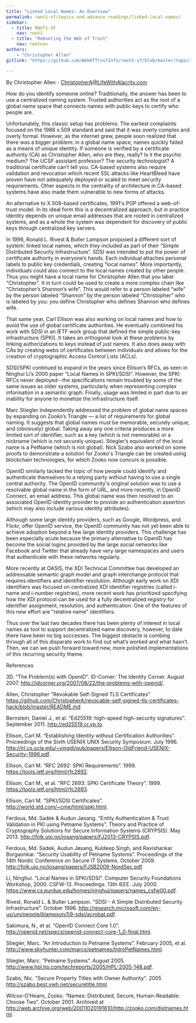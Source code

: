 ```yaml
---
title: "Linked Local Names: An Overview"
permalink: rwot1-sf/topics-and-advance-readings/linked-local-names/
sidebar:
  - title: RWoT1-SF
    nav: rwot1
  - title: "Rebooting the Web of Trust"
    nav: rwotnav
authors:
	- "Christopher Allen"
gitlink: "https://github.com/WebOfTrustInfo/rwot1-sf/blob/master/topics-and-advance-readings/linked-local-names.md"

---
```


By Christopher Allen - ChristopherA@LifeWithAlacrity.com

How do you identify someone online? Traditionally, the answer has been to use a centralized naming system. Trusted authorities act as the root of a global name space that connects names with public keys to certify who people are.

Unfortunately, this classic setup has problems. The earliest complaints focused on the 1988 x.509 standard and said that it was overly complex and overly formal. However, as the internet grew, people soon realized that there was a bigger problem: in a global name space, names quickly failed as a means of unique identity. If someone is verified by a certificate authority (CA) as Christopher Allen, who are they, really? Is it the psychic medium? The UCSF assistant professor? The security technologist? A traditional certificate can’t tell you. CA-based systems also require validation and revocation which recent SSL attacks like HeartBleed have proven have not adequately deployed or scaled to meet security requirements. Other aspects in the centrality of architecture in CA-based systems have also made them vulnerable to new forms of attacks.

An alternative to X.509-based certificates, 1991's PGP offered a web-of-trust model. In its ideal form this is a decentralized approach, but in practice identity depends on unique email addresses that are rooted in centralized systems, and as a whole the system was dependent for discovery of public keys through centralized key servers.

In 1996, Ronald L. Rivest & Butler Lampson proposed a different sort of system: linked local names, which they included as part of their “Simple Distributed Security Infrastructure”. SDSI was intended to put the power of certificate authority in everyone’s hands. Each individual attaches personal labels to public key credentials, creating “local names”. More importantly, individuals could also connect to the local names created by other people. Thus you might have a local name for Christopher Allen that you label “Christopher”. It in turn could be used to create a more complex chain like “Christopher’s Shannon’s wife”. This would refer to a person labeled “wife” by the person labeled “Shannon” by the person labeled “Christopher” who is labeled by you: you define Christopher who defines Shannon who defines wife.

That same year, Carl Ellison was also working on local names and how to avoid the use of global certificate authorities. He eventually combined his work with SDSI in an IETF work group that defined the simple public-key infrastructure (SPKI). It takes an orthogonal look at these problems by linking authorizations to keys instead of just names. It also does away with CAs by creating webs of certificates between individuals and allows for the creation of cryptographic Access Control Lists (ACLs).

SDSI/SPKI continued to expand in the years since Ellison’s RFCs, as seen in Ninghui Li’s 2000 paper “Local Names In SPKI/SDSI”. However, the SPKI RFCs never deployed--the specifications remain troubled by some of the same issues as older systems, particularly when representing complex information in a semantic graph. Finally, usage was limited in part due to an inability for anyone to monetize the infrastructure itself.

Marc Stiegler independently addressed the problem of global name spaces by expanding on Zooko’s Triangle — a list of requirements for global naming. It suggests that global names must be memorable, securely unique, and (obviously) global. Taking away any one criteria produces a more limited sort of identifier, such as a key (which is not memorable) or a nickname (which is not securely unique). Stiegler’s equivalent of the local name is a PetName (which is not global). Nick Szabo also worked on some proofs to demonstrate a solution for Zooko's Triangle can be created using blockchain technologies, for which Zooko now concurs is possible.

OpenID similarly tacked the topic of how people could identify and authenticate themselves to a relying party without having to use a single central authority. The OpenID community's original solution was to use a resolvable global name in the form of URL, and more recently, in OpenID Connect, an email address. This global name was then resolved to an associated OpenID identity provider to provide an authentication assertion (which may also include various identity attributes).

Although some large identity providers, such as Google, Wordpress, and Flickr, offer OpenID service, the OpenID community has not yet been able to achieve adoption beyond a few large identity providers. This challenge has been especially acute because the primary alternative to OpenID has become the social logins provided by the large social networks like Facebook and Twitter that already have very large namespaces and users that authenticate with these networks regularly.

More recently at OASIS, the XDI Technical Committee has developed an addressable semantic graph model and graph interchange protocol that requires identifiers and identifier resolution. Although early work on XDI identifiers was focused on centralized XDI identifier registries (called i-name and i-number registries), more recent work has prioritized specifying how the XDI protocol can be used for a fully decentralized registry for identifier assignment, resolution, and authentication. One of the features of this new effort are "relative name" identifiers.

Thus over the last two decades there has been plenty of interest in local names as tool to support decentralized name discovery, however, to date there have been no big successes. The biggest obstacle is combing through all of this disparate work to find out what’s worked and what hasn’t. Then, we can we push forward toward new, more polished implementations of this recurring security theme.

References

3D. “The Problem(s) with OpenID”. ID-Corner: The Identity Corner. August 2007. http://idcorner.org/2007/08/22/the-problems-with-openid/. 

Allen, Christopher "Revokable Self-Signed TLS Certificates" https://github.com/ChristopherA/revocable-self-signed-tls-certificates-hack/blob/master/README.md

Bernstein, Daniel J., et al. “Ed25519: high-speed high-security signatures”.  September 2011. http://ed25519.cr.yp.to. 

Ellison, Carl M. “Establishing Identity without Certification Authorities”. Proceedings of the Sixth USENIX UNIX Security Symposium. July 1996. http://irl.cs.ucla.edu/~yingdi/pub/papers/Ellison-OldFriend-USENIX-Security-1996.pdf. 

Ellison, Carl M. “RFC 2692: SPKI Requirements”. 1999. https://tools.ietf.org/html/rfc2692. 

Ellison, Carl M., et al. “RFC 2693: SPKI Certificate Theory”. 1999. https://tools.ietf.org/html/rfc2693. 

Ellison, Carl M. “SPKI/SDSI Certificates”.  http://world.std.com/~cme/html/spki.html. 

Ferdous, Md. Sadek & Audun Jøsang. “Entity Authentication & Trust Validation in PKI using Petname Systems”. Theory and Practice of Cryptography Solutions for Secure Information Systems (CRYPSIS). May 2013. http://folk.uio.no/josang/papers/FJ2013-CRYPSIS.pdf. 

Ferdous, Md. Sadek, Audun Jøsang, Kuldeep Singh, and Ravishankar Borgaonkar. “Security Usability of Petname Systems”. Proceedings of the 14th Nordic Conference on Secure IT Systems. October 2009. http://folk.uio.no/josang/papers/FJSB2009-NordSec.pdf. 

Li, Ninghui. “Local Names in SPKI/SDSI”. Computer Security Foundations Workshop, 2000. CSFW-13. Proceedings. 13th IEEE. July 2000. https://www.cs.purdue.edu/homes/ninghui/papers/names_csfw00.pdf. 

Rivest, Ronald L. & Butler Lampson.  “SDSI - A Simple Distributed Security Infrastructure”. October 1996. http://research.microsoft.com/en-us/um/people/blampson/59-sdsi/acrobat.pdf. 

Sakimura, N., et al. “OpenID Connect Core 1.0”. http://openid.net/specs/openid-connect-core-1_0-final.html. 

Stiegler, Marc. “An Introduction to Petname Systems”. February 2005, et al. http://www.skyhunter.com/marcs/petnames/IntroPetNames.html. 

Stiegler, Marc. “Petname Systems”. August 2005. http://www.hpl.hp.com/techreports/2005/HPL-2005-148.pdf. 

Szabo, Nic. "Secure Property Titles with Owner Authority". 2005 http://szabo.best.vwh.net/securetitle.html

Wilcox-O’Hearn, Zooko. “Names: Distributed, Secure, Human-Readable: Choose Two”. October 2001. Archived at http://web.archive.org/web/20011020191610/http://zooko.com/distnames.html. 
